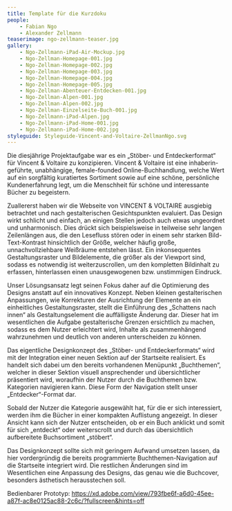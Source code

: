 ```yaml
---
title: Template für die Kurzdoku
people:
    - Fabian Ngo
    - Alexander Zellmann
teaserimage: ngo-zellmann-teaser.jpg
gallery:
    - Ngo-Zellmann-iPad-Air-Mockup.jpg
    - Ngo-Zellman-Homepage-001.jpg
    - Ngo-Zellman-Homepage-002.jpg
    - Ngo-Zellman-Homepage-003.jpg
    - Ngo-Zellman-Homepage-004.jpg
    - Ngo-Zellman-Homepage-005.jpg
    - Ngo-Zellman-Abenteuer-Entdecken-001.jpg
    - Ngo-Zellman-Alpen-001.jpg
    - Ngo-Zellman-Alpen-002.jpg
    - Ngo-Zellman-Einzelseite-Buch-001.jpg
    - Ngo-Zellmann-iPad-Alpen.jpg
    - Ngo-Zellmann-iPad-Home-001.jpg
    - Ngo-Zellmann-iPad-Home-002.jpg
styleguide: Styleguide-Vincent-and-Voltaire-ZellmanNgo.svg
---
```


Die diesjährige Projektaufgabe war es ein „Stöber- und Entdeckerformat“ für Vincent & Voltaire zu konzipieren. Vincent & Voltaire ist eine inhaberin-geführte, unabhängige, female-founded Online-Buchhandlung, welche Wert auf ein sorgfältig kuratiertes
Sortiment sowie auf eine schöne, persönliche Kundenerfahrung legt, um die Menschheit für schöne und interessante Bücher zu begeistern.

Zuallererst haben wir die Webseite von VINCENT & VOLTAIRE ausgiebig betrachtet und nach gestalterischen Gesichtspunkten evaluiert. Das Design wirkt schlicht und einfach, an einigen Stellen jedoch auch etwas ungeordnet und unharmonisch. Dies drückt sich beispielsweise in teilweise sehr langen Zeilenlängen aus, die den Lesefluss stören oder in einem sehr starken Bild-Text-Kontrast hinsichtlich der Größe, welcher häufig große, unnachvollziehbare Weißräume entstehen lässt. Ein inkonsequentes Gestaltungsraster und Bildelemente, die größer als der Viewport sind, sodass es notwendig ist weiterzuscrollen, um den kompletten Bildinhalt zu erfassen, hinterlassen einen unausgewogenen bzw. unstimmigen Eindruck.  

Unser Lösungsansatz legt seinen Fokus daher auf die Optimierung des Designs anstatt auf ein innovatives Konzept. Neben kleinen gestalterischen Anpassungen, wie Korrekturen der Ausrichtung der Elemente an ein einheitliches Gestaltungsraster, stellt die Einführung des „Schattens nach innen“ als Gestaltungselement die auffälligste Änderung dar. Dieser hat im wesentlichen die Aufgabe gestalterische Grenzen ersichtlich zu machen, sodass es dem Nutzer erleichtert wird, Inhalte als zusammenhängend wahrzunehmen und deutlich von anderen unterscheiden zu können.

Das eigentliche Designkonzept des „Stöber- und Entdeckerformats“ wird mit der Integration einer neuen Sektion auf der Startseite realisiert. Es handelt sich dabei um den bereits vorhandenen Menüpunkt „Buchthemen“, welcher in dieser Sektion visuell ansprechender und übersichtlicher präsentiert wird, woraufhin der Nutzer durch die Buchthemen bzw. Kategorien navigieren kann. Diese Form der Navigation stellt unser „Entdecker“-Format dar. 

Sobald der Nutzer die Kategorie ausgewählt hat, für die er sich interessiert, werden ihm die Bücher in einer kompakten Auflistung angezeigt. In dieser Ansicht kann sich der Nutzer entscheiden, ob er ein Buch anklickt und somit für sich „entdeckt“ oder weiterscrollt und durch das übersichtlich aufbereitete Buchsortiment „stöbert“. 

Das Designkonzept sollte sich mit geringem Aufwand umsetzen lassen, da hier vordergründig die bereits programmierte Buchthemen-Navigation auf die Startseite integriert wird. Die restlichen Änderungen sind im Wesentlichen eine Anpassung des Designs, das genau wie die Buchcover, besonders ästhetisch herausstechen soll.

Bedienbarer Prototyp:
https://xd.adobe.com/view/793fbe6f-a6d0-45ee-a87f-ac8e0125ac88-2c6c/?fullscreen&hints=off

